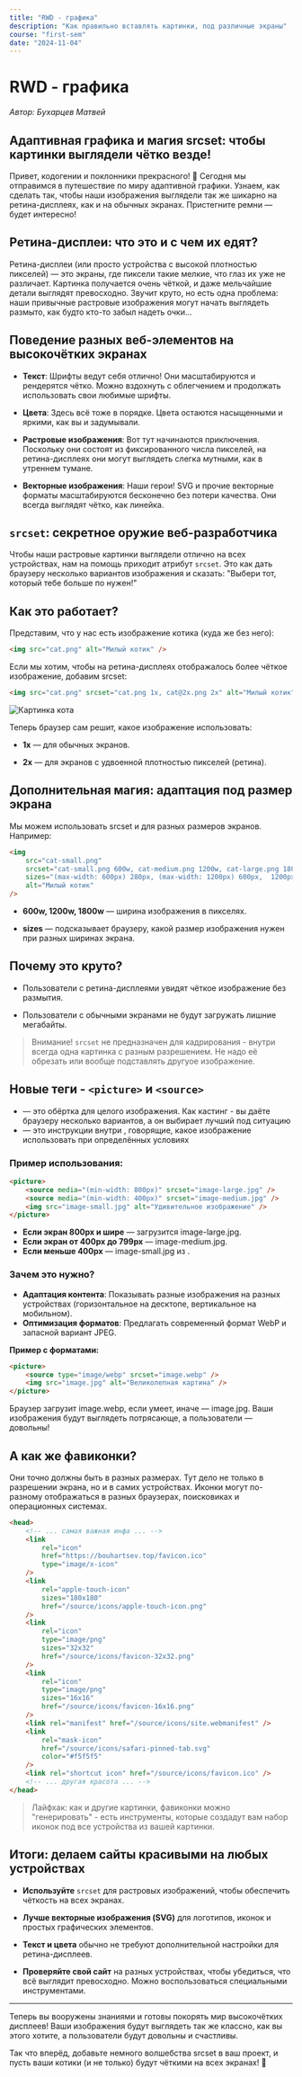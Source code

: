 ```yaml
---
title: "RWD - графика"
description: "Как правильно вставлять картинки, под различные экраны"
course: "first-sem"
date: "2024-11-04"
---
```


# RWD - графика

_Автор: Бухарцев Матвей_

## Адаптивная графика и магия srcset: чтобы картинки выглядели чётко везде!

Привет, кодогении и поклонники прекрасного! 🎨 Сегодня мы отправимся в путешествие по миру адаптивной графики. Узнаем, как сделать так, чтобы наши изображения выглядели так же шикарно на ретина-дисплеях, как и на обычных экранах. Пристегните ремни — будет интересно!

## Ретина-дисплеи: что это и с чем их едят?

Ретина-дисплеи (или просто устройства с высокой плотностью пикселей) — это экраны, где пиксели такие мелкие, что глаз их уже не различает. Картинка получается очень чёткой, и даже мельчайшие детали выглядят превосходно. Звучит круто, но есть одна проблема: наши привычные растровые изображения могут начать выглядеть размыто, как будто кто-то забыл надеть очки...

## Поведение разных веб-элементов на высокочётких экранах

- **Текст**: Шрифты ведут себя отлично! Они масштабируются и рендерятся чётко. Можно вздохнуть с облегчением и продолжать использовать свои любимые шрифты.

- **Цвета**: Здесь всё тоже в порядке. Цвета остаются насыщенными и яркими, как вы и задумывали.

- **Растровые изображения**: Вот тут начинаются приключения. Поскольку они состоят из фиксированного числа пикселей, на ретина-дисплеях они могут выглядеть слегка мутными, как в утреннем тумане.

- **Векторные изображения**: Наши герои! SVG и прочие векторные форматы масштабируются бесконечно без потери качества. Они всегда выглядят чётко, как линейка.

## `srcset`: секретное оружие веб-разработчика

Чтобы наши растровые картинки выглядели отлично на всех устройствах, нам на помощь приходит атрибут `srcset`. Это как дать браузеру несколько вариантов изображения и сказать: "Выбери тот, который тебе больше по нужен!"

## Как это работает?

Представим, что у нас есть изображение котика (куда же без него):

```html
<img src="cat.png" alt="Милый котик" />
```

Если мы хотим, чтобы на ретина-дисплеях отображалось более чёткое изображение, добавим srcset:

```html
<img src="cat.png" srcset="cat.png 1x, cat@2x.png 2x" alt="Милый котик" />
```

![Картинка кота](/rwd/img2.png)

Теперь браузер сам решит, какое изображение использовать:

- **1x** — для обычных экранов.

- **2x** — для экранов с удвоенной плотностью пикселей (ретина).

## Дополнительная магия: адаптация под размер экрана

Мы можем использовать srcset и для разных размеров экранов. Например:

```html
<img
    src="cat-small.png"
    srcset="cat-small.png 600w, cat-medium.png 1200w, cat-large.png 1800w"
    sizes="(max-width: 600px) 280px, (max-width: 1200px) 600px,  1200px"
    alt="Милый котик"
/>
```

- **600w, 1200w, 1800w** — ширина изображения в пикселях.

- **sizes** — подсказывает браузеру, какой размер изображения нужен при разных ширинах экрана.

## Почему это круто?

- Пользователи с ретина-дисплеями увидят чёткое изображение без размытия.

- Пользователи с обычными экранами не будут загружать лишние мегабайты.

> Внимание! `srcset` не предназначен для кадрирования - внутри всегда одна картинка с разным разрешением. Не надо её обрезать или вообще подставлять другуое изображение.

## Новые теги - `<picture>` и `<source>`

- **<picture>** — это обёртка для целого изображения. Как кастинг - вы даёте браузеру несколько вариантов, а он выбирает лучший под ситуацию
- **<source>** — это инструкции внутри <picture>, говорящие, какое изображение использовать при определённых условиях

### Пример использования:

```html
<picture>
    <source media="(min-width: 800px)" srcset="image-large.jpg" />
    <source media="(min-width: 400px)" srcset="image-medium.jpg" />
    <img src="image-small.jpg" alt="Удивительное изображение" />
</picture>
```

- **Если экран 800px и шире** — загрузится image-large.jpg.
- **Если экран от 400px до 799px** — image-medium.jpg.
- **Если меньше 400px** — image-small.jpg из <img>.

### Зачем это нужно?

- **Адаптация контента**: Показывать разные изображения на разных устройствах (горизонтальное на десктопе, вертикальное на мобильном).
- **Оптимизация форматов**: Предлагать современный формат WebP и запасной вариант JPEG.

**Пример с форматами:**

```html
<picture>
    <source type="image/webp" srcset="image.webp" />
    <img src="image.jpg" alt="Великолепная картина" />
</picture>
```

Браузер загрузит image.webp, если умеет, иначе — image.jpg. Ваши изображения будут выглядеть потрясающе, а пользователи — довольны!

## А как же фавиконки?

Они точно должны быть в разных размерах. Тут дело не только в разрешении экрана, но и в самих устройствах. Иконки могут по-разному отображаться в разных браузерах, поисковиках и операционных системах.

```html
<head>
    <!-- ... самая важная инфа ... -->
    <link
        rel="icon"
        href="https://bouhartsev.top/favicon.ico"
        type="image/x-icon"
    />
    <link
        rel="apple-touch-icon"
        sizes="180x180"
        href="/source/icons/apple-touch-icon.png"
    />
    <link
        rel="icon"
        type="image/png"
        sizes="32x32"
        href="/source/icons/favicon-32x32.png"
    />
    <link
        rel="icon"
        type="image/png"
        sizes="16x16"
        href="/source/icons/favicon-16x16.png"
    />
    <link rel="manifest" href="/source/icons/site.webmanifest" />
    <link
        rel="mask-icon"
        href="/source/icons/safari-pinned-tab.svg"
        color="#f5f5f5"
    />
    <link rel="shortcut icon" href="/source/icons/favicon.ico" />
    <!-- ... другая красота ... -->
</head>
```

> Лайфхак: как и другие картинки, фавиконки можно "генерировать" - есть инструменты, которые создадут вам набор иконок под все устройства из вашей картинки.

## Итоги: делаем сайты красивыми на любых устройствах

- **Используйте** `srcset` для растровых изображений, чтобы обеспечить чёткость на всех экранах.

- **Лучше векторные изображения (SVG)** для логотипов, иконок и простых графических элементов.

- **Текст и цвета** обычно не требуют дополнительной настройки для ретина-дисплеев.

- **Проверяйте свой сайт** на разных устройствах, чтобы убедиться, что всё выглядит превосходно. Можно воспользоваться специальными инструментами.

---

Теперь вы вооружены знаниями и готовы покорять мир высокочётких дисплеев! Ваши изображения будут выглядеть так же классно, как вы этого хотите, а пользователи будут довольны и счастливы.

Так что вперёд, добавьте немного волшебства srcset в ваш проект, и пусть ваши котики (и не только) будут чёткими на всех экранах! 🌟
